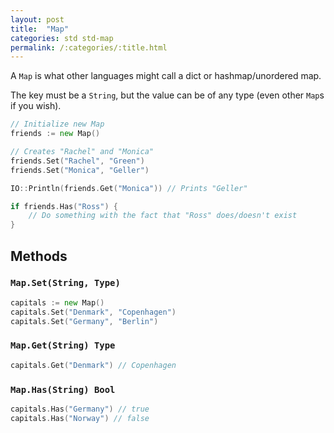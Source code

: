 ```yaml
---
layout: post
title:  "Map"
categories: std std-map
permalink: /:categories/:title.html
---
```


A `Map` is what other languages might call a dict or hashmap/unordered map.

The key must be a `String`, but the value can be of any type (even other `Map`s if you wish).

~~~go
// Initialize new Map
friends := new Map()

// Creates "Rachel" and "Monica"
friends.Set("Rachel", "Green")
friends.Set("Monica", "Geller")

IO::Println(friends.Get("Monica")) // Prints "Geller"

if friends.Has("Ross") {
	// Do something with the fact that "Ross" does/doesn't exist	
}
~~~

## Methods

### `Map.Set(String, Type)`

~~~go
capitals := new Map()
capitals.Set("Denmark", "Copenhagen")
capitals.Set("Germany", "Berlin")
~~~

### `Map.Get(String) Type`

~~~go
capitals.Get("Denmark") // Copenhagen
~~~

### `Map.Has(String) Bool`

~~~go
capitals.Has("Germany") // true
capitals.Has("Norway") // false
~~~
